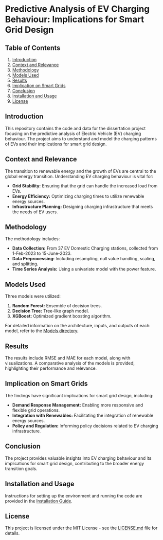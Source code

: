 # Predictive Analysis of EV Charging Behaviour: Implications for Smart Grid Design

## Table of Contents
1. [Introduction](#introduction)
2. [Context and Relevance](#context-and-relevance)
3. [Methodology](#methodology)
4. [Models Used](#models-used)
5. [Results](#results)
6. [Implication on Smart Grids](#implication-on-smart-grids)
7. [Conclusion](#conclusion)
8. [Installation and Usage](#installation-and-usage)
9. [License](#license)

## Introduction
This repository contains the code and data for the dissertation project focusing on the predictive analysis of Electric Vehicle (EV) charging behaviour. The project aims to understand and model the charging patterns of EVs and their implications for smart grid design.

## Context and Relevance
The transition to renewable energy and the growth of EVs are central to the global energy transition. Understanding EV charging behaviour is vital for:
- **Grid Stability:** Ensuring that the grid can handle the increased load from EVs.
- **Energy Efficiency:** Optimizing charging times to utilize renewable energy sources.
- **Infrastructure Planning:** Designing charging infrastructure that meets the needs of EV users.

## Methodology
The methodology includes:
- **Data Collection:** From 37 EV Domestic Charging stations, collected from 1-Feb-2023 to 15-June-2023.
- **Data Preprocessing:** Including resampling, null value handling, scaling, and splitting.
- **Time Series Analysis:** Using a univariate model with the power feature.

## Models Used
Three models were utilized:
1. **Random Forest:** Ensemble of decision trees.
2. **Decision Tree:** Tree-like graph model.
3. **XGBoost:** Optimized gradient boosting algorithm.

For detailed information on the architecture, inputs, and outputs of each model, refer to the [Models directory](Models).

## Results
The results include RMSE and MAE for each model, along with visualizations. A comparative analysis of the models is provided, highlighting their performance and relevance.

## Implication on Smart Grids
The findings have significant implications for smart grid design, including:
- **Demand Response Management:** Enabling more responsive and flexible grid operations.
- **Integration with Renewables:** Facilitating the integration of renewable energy sources.
- **Policy and Regulation:** Informing policy decisions related to EV charging infrastructure.

## Conclusion
The project provides valuable insights into EV charging behaviour and its implications for smart grid design, contributing to the broader energy transition goals.

## Installation and Usage
Instructions for setting up the environment and running the code are provided in the [Installation Guide](INSTALLATION.md).

## License
This project is licensed under the MIT License - see the [LICENSE.md](LICENSE.md) file for details.
